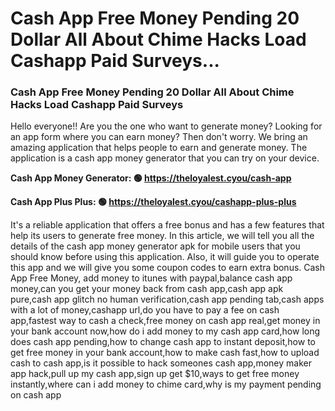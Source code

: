# Cash App Free Money Pending 20 Dollar All About Chime Hacks Load Cashapp Paid Surveys...

### Cash App Free Money Pending 20 Dollar All About Chime Hacks Load Cashapp Paid Surveys 

Hello everyone!! Are you the one who want to generate money? Looking for an app form where you can earn money? Then don't worry. We bring an amazing application that helps people to earn and generate money. The application is a cash app money generator that you can try on your device.

<strong>Cash App Money Generator: 🟢 https://theloyalest.cyou/cash-app</strong>

<strong>Cash App Plus Plus: 🟢 https://theloyalest.cyou/cashapp-plus-plus</strong>

It's a reliable application that offers a free bonus and has a few features that help its users to generate free money. In this article, we will tell you all the details of the cash app money generator apk for mobile users that you should know before using this application. Also, it will guide you to operate this app and we will give you some coupon codes to earn extra bonus. Cash App Free Money, add money to itunes with paypal,balance cash app money,can you get your money back from cash app,cash app apk pure,cash app glitch no human verification,cash app pending tab,cash apps with a lot of money,cashapp url,do you have to pay a fee on cash app,fastest way to cash a check,free money on cash app real,get money in your bank account now,how do i add money to my cash app card,how long does cash app pending,how to change cash app to instant deposit,how to get free money in your bank account,how to make cash fast,how to upload cash to cash app,is it possible to hack someones cash app,money maker app hack,pull up my cash app,sign up get $10,ways to get free money instantly,where can i add money to chime card,why is my payment pending on cash app
